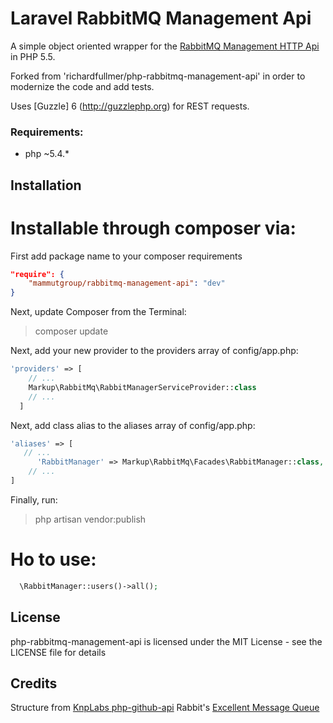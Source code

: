 Laravel RabbitMQ Management Api
===========================

A simple object oriented wrapper for the [RabbitMQ Management HTTP Api](http://hg.rabbitmq.com/rabbitmq-management/raw-file/rabbitmq_v3_0_3/priv/www/api/index.html) in PHP 5.5.

Forked from 'richardfullmer/php-rabbitmq-management-api' in order to modernize the code and add tests.

Uses [Guzzle] 6 (http://guzzlephp.org) for REST requests.


### Requirements:
- php ~5.4.* 


Installation
------------

Installable through composer via:
====

First add package name to your composer requirements
```json
"require": {
    "mammutgroup/rabbitmq-management-api": "dev"
}
```

Next, update Composer from the Terminal:
>composer update

Next, add your new provider to the providers array of config/app.php:

```php
'providers' => [
    // ...
    Markup\RabbitMq\RabbitManagerServiceProvider::class
    // ...
  ]
```

Next, add class alias to the aliases array of config/app.php:

```php
'aliases' => [
   // ...
      'RabbitManager' => Markup\RabbitMq\Facades\RabbitManager::class,
    // ...
]
```

Finally, run:
> php artisan vendor:publish

Ho to use:
====
```php
  \RabbitManager::users()->all();
```



License
-------

php-rabbitmq-management-api is licensed under the MIT License - see the LICENSE file for details

Credits
-------

Structure from [KnpLabs php-github-api](https://github.com/KnpLabs/php-github-api)
Rabbit's [Excellent Message Queue](https://www.rabbitmq.com/)
